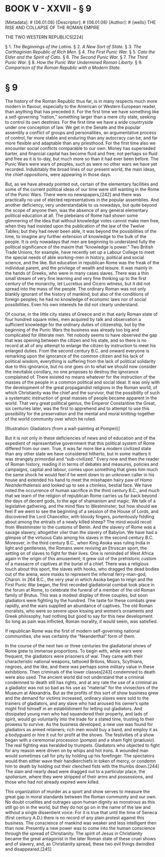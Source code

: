 # BOOK V - XXVII - § 9
[Metadata]: # {06.01.08}
[Descriptor]: # {06.01.08}
[Author]: # {wells}
THE RISE AND COLLAPSE OF THE ROMAN EMPIRE

THE TWO WESTERN REPUBLICS[224]

§ 1. _The Beginnings of the Latins._ § 2. _A New Sort of State._ §      3.
_The Carthaginian Republic of Rich Men._ § 4. _The First Punic      War._ § 5.
_Cato the Elder and the Spirit of Cato._ § 6. _The      Second Punic War._ § 7.
_The Third Punic War._ § 8. _How the Punic      War Undermined Roman Liberty._
§ 9. _Comparison of the Roman      Republic with a Modern State._

# § 9
The history of the Roman Republic thus far, is in many respects much more
modern in flavour, especially to the American or Western European reader, than
anything that has preceded it. For the first time we have something like a
self-governing “nation,” something larger than a mere city state, seeking to
control its own destinies. For the first time we have a wide countryside under
one conception of law. We get in the Senate and the popular assembly a conflict
of groups and personalities, an argumentative process of control, far more
stable and enduring than any autocracy can be, and far more flexible and
adaptable than any priesthood. For the first time also we encounter social
conflicts comparable to our own. Money has superseded barter, and financial
capital has become fluid and free; not perhaps so fluid and free as it is
to-day, but much more so than it had ever been before. The Punic Wars were wars
of peoples, such as were no other wars we have yet recorded. Indubitably the
broad lines of our present world, the main ideas, the chief oppositions, were
appearing in those days.

But, as we have already pointed out, certain of the elementary facilities and
some of the current political ideas of our time were still wanting in the Rome
of the Punic Wars. There were no newspapers,[242] and there was practically no
use of elected representatives in the popular assemblies. And another
deficiency, very understandable to us nowadays, but quite beyond the scope of
anyone then, was the absence of any general elementary political education at
all. The plebeians of Rome had shown some glimmering of the idea that without
knowledge votes cannot make men free, when they had insisted upon the
publication of the law of the Twelve Tables; but they had never been able, it
was beyond the possibilities of the time, to imagine any further extension of
knowledge to the bulk of the people. It is only nowadays that men are beginning
to understand fully the political significance of the maxim that “knowledge is
power.” Two British Trade Unions, for example, have recently set up a Labour
College to meet the special needs of able working-men in history, political and
social science, and the like. But education in republican Rome was the freak of
the individual parent, and the privilege of wealth and leisure. It was mainly
in the hands of Greeks, who were in many cases slaves. There was a thin small
stream of very fine learning and very fine thinking up to the first century of
the monarchy, let Lucretius and Cicero witness, but it did not spread into the
mass of the people. The ordinary Roman was not only blankly ignorant of the
history of mankind, but also of the conditions of foreign peoples; he had no
knowledge of economic laws nor of social possibilities. Even his own interests
he did not clearly understand.

Of course, in the little city states of Greece and in that early Roman state of
four hundred square miles, men acquired by talk and observation a sufficient
knowledge for the ordinary duties of citizenship, but by the beginning of the
Punic Wars the business was already too big and complicated for illiterate men.
Yet nobody seems to have observed the gap that was opening between the citizen
and his state, and so there is no record at all of any attempt to enlarge the
citizen by instruction to meet his enlarged duties. From the second century
B.C. and onward everyone is remarking upon the ignorance of the common citizen
and his lack of political wisdom, everything is suffering from the lack of
political solidarity due to this ignorance, but no one goes on to what we
should now consider the inevitable corollary, no one proposes to destroy the
ignorance complained of. There existed no means whatever for the instruction of
the masses of the people in a common political and social ideal. It was only
with the development of the great propagandist religions in the Roman world, of
which Christianity was the chief and the survivor, that the possibility of such
a systematic instruction of great masses of people became apparent in the
world. That very great political genius, the Emperor Constantine the Great, six
centuries later, was the first to apprehend and to attempt to use this
possibility for the preservation and the mental and moral knitting-together of
the world community over which he ruled.

[Illustration: Gladiators (from a wall-painting at Pompeii)]

But it is not only in these deficiencies of news and of education and of the
expedient of representative government that this political system of Rome
differed from our own. True, it was far more like a modern civilized state than
any other state we have considered hitherto, but in some matters it was
strangely primordial and “sub-civilized.” Every now and then the reader of
Roman history, reading it in terms of debates and measures, policies and
campaigns, capital and labour, comes upon something that gives him much the
same shock he would feel if he went down to an unknown caller in his house and
extended his hand to meet the misshapen hairy paw of _Homo Neanderthalensis_
and looked up to see a chinless, bestial face. We have noted the occurrence of
human sacrifice in the third century B.C., and much that we learn of the
religion of republican Rome carries us far back beyond the days of decent gods,
to the age of shamanism and magic. We talk of a legislative gathering, and the
mind flies to Westminster; but how should we feel if we went to see the
beginning of a session of the House of Lords, and discovered the Lord
Chancellor, with bloody fingers, portentously fiddling about among the entrails
of a newly killed sheep? The mind would recoil from Westminster to the customs
of Benin. And the slavery of Rome was a savage slavery, altogether viler than
the slavery of Babylon. We have had a glimpse of the virtuous Cato among his
slaves in the second century B.C. Moreover, in the third century B.C., when
King Asoka was ruling India in light and gentleness, the Romans were reviving
an Etruscan sport, the setting on of slaves to fight for their lives. One is
reminded of West Africa again in the origin of this amusement; it grew out of
the prehistoric custom of a massacre of captives at the burial of a chief.
There was a religious touch about this sport, the slaves with hooks, who
dragged the dead bodies out of the arena, wore masks to represent the infernal
ferry-man-god, Charon. In 264 B.C., the very year in which Asoka began to reign
and the First Punic War began, the first recorded gladiatorial combat took
place in the forum at Rome, to celebrate the funeral of a member of the old
Roman family of Brutus. This was a modest display of three couples, but soon
gladiators were fighting by the hundred. The taste for these combats grew
rapidly, and the wars supplied an abundance of captives. The old Roman
moralists, who were so severe upon kissing and women’s ornaments and Greek
philosophy, had nothing but good to say for this new development. So long as
pain was inflicted, Roman morality, it would seem, was satisfied.

If republican Rome was the first of modern self-governing national communities,
she was certainly the “Neanderthal” form of them.

In the course of the next two or three centuries the gladiatorial shows of Rome
grew to immense proportions. To begin with, while wars were frequent, the
gladiators were prisoners of war. They came with their characteristic national
weapons, tattooed Britons, Moors, Scythians, negroes, and the like, and there
was perhaps some military value in these exhibitions. Then criminals of the
lower classes[243] condemned to death were also used. The ancient world did not
understand that a criminal condemned to death still has rights, and at any rate
the use of a criminal as a gladiator was not so bad as his use as “material”
for the vivisectors of the Museum at Alexandria. But as the profits of this
sort of show business grew and the demand for victims increased, ordinary
slaves were sold to the trainers of gladiators, and any slave who had aroused
his owner’s spite might find himself in an establishment for letting out
gladiators. And dissipated young men who had squandered their property, and
lads of spirit, would go voluntarily into the trade for a stated time, trusting
to their prowess to survive. As the business developed, a new use was found for
gladiators as armed retainers; rich men would buy a band, and employ it as a
bodyguard or hire it out for profit at the shows. The festivities of a show
began with a ceremonial procession (_pompa_) and a sham fight (_prælusio_). The
real fighting was heralded by trumpets. Gladiators who objected to fight for
any reason were driven on by whips and hot irons. A wounded man would sometimes
call for pity by holding up his forefinger. The spectators would then either
wave their handkerchiefs in token of mercy, or condemn him to death by holding
out their clenched fists with the thumbs down.[244] The slain and nearly dead
were dragged out to a particular place, the _spoliarium_, where they were
stripped of their arms and possessions, and those who had not already expired
were killed.

This organization of murder as a sport and show serves to measure the great gap
in moral standards between the Roman community and our own. No doubt cruelties
and outrages upon human dignity as monstrous as this still go on in the world,
but they do not go on in the name of the law and without a single dissentient
voice. For it is true that until the time of Seneca (first century A.D.) there
is no record of any plain protest against this business. The conscience of
mankind was weaker and less intelligent then than now. Presently a new power
was to come into the human conscience through the spread of Christianity. The
spirit of Jesus in Christianity became the great antagonist in the later Roman
state of these cruel shows and of slavery, and, as Christianity spread, these
two evil things dwindled and disappeared.[245]

